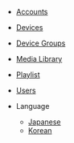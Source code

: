 <!-- - [Home](/) -->

- [Accounts](/accounts.md)
- [Devices](/devices.md)
- [Device Groups](/device_groups.md)
- [Media Library](/media_library.md)
- [Playlist](/playlist.md)
- [Users](/users.md)

- Language
  - [Japanese](jp/)
  - [Korean](kr/)